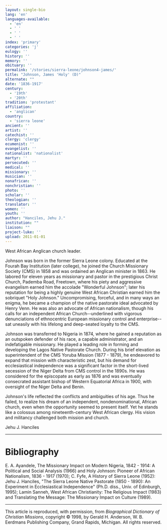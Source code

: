 ```yaml
---
layout: single-bio
lang: 'en'
languages-available:
  - 'en'
  - ' '
  - ' '
  - ' '
index: 'primary'
categories: 'j'
eulogy: ''
history: ''
memory: ''
obituary: ''
permalink: '/stories/sierra-leone/johnson4-james/'
title: "Johnson, James 'Holy' (D)"
alternate: ""
date: '1836-1917'
century:
  - '19th'
  - '20th'
tradition: 'protestant'
affiliation:
  - 'anglican'
country:
  - 'sierra leone'
ancient: ''
artist: ''
catechist: ''
clergy: 'clergy'
ecumenist: ''
evangelist: ''
nationalist: 'nationalist'
martyr: ''
persecuted: ''
medical: ''
missionary: ''
musician: ''
nonafrican: ''
nonchristian: ''
photo: ''
scholar: ''
theologian: ''
translator: ''
women: ''
youth: ''
author: "Hanciles, Jehu J."
institution: ""
liaison: ""
project-luke: ''
upload: 2011-01-01
---
```




West African Anglican church leader.

Johnson was born in the former Sierra Leone colony. Educated at the Fourah Bay Institution (later college), he joined the Church Missionary Society (CMS) in 1858 and was ordained an Anglican minister in 1863. He labored for eleven years as missionary and pastor in the prestigious Christ Church, Pademba Road, Freetown, where his piety and aggressive evangelism earned him the accolade "Wonderful Johnson"; later his reputation for being a highly genuine West African Christian earned him the sobriquet "Holy Johnson." Uncompromising, forceful, and in many ways an enigma, he became a champion of the native pastorate ideal advocated by Henry Venn. He was also an advocate of African nationalism, though his calls for an independent African Church--underlined with vigorous denunciations of ethnocentric European missionary control and enterprise--sat uneasily with his lifelong and deep-seated loyalty to the CMS.

Johnson was transferred to Nigeria in 1874, where he gained a reputation as an outspoken defender of his race, a capable administrator, and an indefatigable missionary. He played a leading role in forming and developing the Lagos Native Pastorate Church. During his brief elevation as superintendent of the CMS Yoruba Mission (1877 - 1879), he endeavored to expand that mission with characteristic zest, but his demand for ecclesiastical independence was a significant factor in the short-lived secession of the Niger Delta from CMS control in the 1890s. He was considered for the episcopate as early as 1876 and was eventually consecrated assistant bishop of Western Equatorial Africa in 1900, with oversight of the Niger Delta and Benin.

Johnson's life reflected the conflicts and ambiguities of his age. Thus he failed, to realize his dream of an independent, nondenominational, African church, even when the opportunity seemed to present itself. Yet he stands like a colossus among nineteenth-century West African clergy. His vision and militancy challenged both mission and church.

Jehu J. Hanciles

---

# Bibliography

E. A. Ayandele, The Missionary Impact on Modern Nigeria, 1842 - 1914: A Political and Social Analysis (1966) and Holy Johnson: Pioneer of African Nationalism, 1836 - 1917 (1970); C. Fyfe, A History of Sierra Leone (1952): Jehu J. Hanciles, "The Sierra Leone Native Pastorate (1850 - 1890): An Experiment in Ecclesiastical Independence" (Ph.D. diss., Univ. of Edinburgh, 1995); Lamin Sanneh, West African Christianity: The Religious Impact (1983) and Translating the Message: The Missionary Impact on Culture (1989).

---

This article is reproduced, with permission, from *Biographical Dictionary of Christian Missions*,   copyright &copy; 1998, by Gerald H. Anderson, W. B. Eerdmans Publishing Company, Grand Rapids, Michigan.  All rights reserved.
